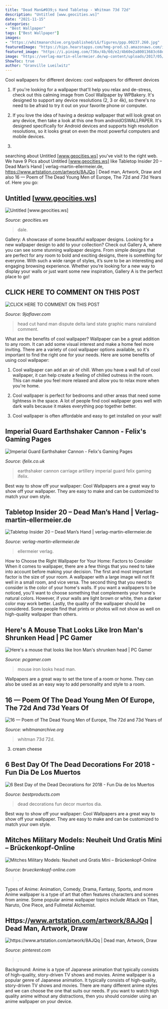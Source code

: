 ```yaml
---
title: "Dead Man&#039;s Hand Tabletop - Whitman 73d 72d"
description: "Untitled [www.geocities.ws]"
date: "2021-11-15"
categories:
- "Best Wallpaper"
tags: ["Best Wallpaper"]
images:
- "https://whitmanarchive.org/published/LG/figures/ppp.00237.260.jpg"
featuredImage: "https://hips.hearstapps.com/hmg-prod.s3.amazonaws.com/images/day-of-the-dead-decorations-2018-1536850052.jpg?crop=1xw:1xh;center,top&amp;resize=1200:*"
featured_image: "https://i.pinimg.com/736x/4b/60/e2/4b60e2a80013683c68d5415bd9f754dc.jpg"
image: "https://verlag-martin-ellermeier.de/wp-content/uploads/2017/05/xTTI20_54-55_DeadMansHand.jpg"
ShowToc: true
author: "Granville Lueilwitz"
---
```



Cool wallpapers for different devices:
cool wallpapers for different devices 

1. If you're looking for a wallpaper that'll help you relax and de-stress, check out this calming image from Cool Wallpaper by WPBakery. It's designed to support any device resolutions (2, 3 or 4k), so there's no need to be afraid to try it out on your favorite phone or computer.

2. If you love the idea of having a desktop wallpaper that will look great on any device, then take a look at this one from androidOSWALLPAPER. It's designed specifically for Android devices and supports high resolution resolutions, so it looks great on even the most powerful computers and mobile devices.

3.

	

		
searching about Untitled [www.geocities.ws] you've visit to the right web. We have 9 Pics about Untitled [www.geocities.ws] like Tabletop Insider 20 – Dead Man’s Hand | verlag-martin-ellermeier.de, https://www.artstation.com/artwork/8AJQq | Dead man, Artwork, Draw and also 16 — Poem of The Dead Young Men of Europe, The 72d and 73d Years of. Here you go:
		
    
## Untitled [www.geocities.ws]

<img loading=lazy src="http://www.geocities.ws/j497knight/dalecar4.jpg" onerror="this.onerror=null;this.src='https://tse2.mm.bing.net/th?id=OIP.2rxklUVukDTujVFH85uHqQHaEv&amp;pid=15.1';" alt="Untitled [www.geocities.ws]">

_Source: geocities.ws_

>dale. 

	

Gallery: A showcase of some beautiful wallpaper designs.
Looking for a new wallpaper design to add to your collection? Check out Gallery A, where you can see some stunning wallpaper designs. From simple designs that are perfect for any room to bold and exciting designs, there is something for everyone. With such a wide range of styles, it’s sure to be an interesting and engaging browsing experience. Whether you’re looking for a new way to display your walls or just want some new inspiration, Gallery A is the perfect place to go!





	
	
    
## CLICK HERE TO COMMENT ON THIS POST

<img loading=lazy src="https://9jaflaver.com/wp-content/uploads/2017/06/Mans-Hand-And-Head-Cut-Off-Over-Land-Dispute-In-Delta-State.-Graphic-Photos1.jpg" onerror="this.onerror=null;this.src='https://tse1.mm.bing.net/th?id=OIP.VeD22xHeDPczkhvEQyHgrQHaJ4&amp;pid=15.1';" alt="CLICK HERE TO COMMENT ON THIS POST">

_Source: 9jaflaver.com_

>head cut hand man dispute delta land state graphic mans nairaland comment. 

	

What are the benefits of cool wallpaper?
Wallpaper can be a great addition to any room. It can add some visual interest and make a home feel more inviting. There are a variety of cool wallpaper options available, so it's important to find the right one for your needs. Here are some benefits of using cool wallpaper: 
1. Cool wallpaper can add an air of chill. When you have a wall full of cool wallpaper, it can help create a feeling of chilled outness in the room. This can make you feel more relaxed and allow you to relax more when you're home. 

2. Cool wallpaper is perfect for bedrooms and other areas that need some lightness in the space. A lot of people find cool wallpaper goes well with dark walls because it makes everything pop together better. 

3. Cool wallpaper is often affordable and easy to get installed on your wall!

    
## Imperial Guard Earthshaker Cannon - Felix&#039;s Gaming Pages

<img loading=lazy src="https://ifelix.co.uk/images012/IMG_2112.jpg" onerror="this.onerror=null;this.src='https://tse1.mm.bing.net/th?id=OIP.eUeP2IUt4NrLRqqYBuA62gHaE8&amp;pid=15.1';" alt="Imperial Guard Earthshaker Cannon - Felix&#039;s Gaming Pages">

_Source: ifelix.co.uk_

>earthshaker cannon carriage artillery imperial guard felix gaming ifelix. 

	

Best way to show off your wallpaper:
Cool Wallpapers are a great way to show off your wallpaper. They are easy to make and can be customized to match your own style.

    
## Tabletop Insider 20 – Dead Man’s Hand | Verlag-martin-ellermeier.de

<img loading=lazy src="https://verlag-martin-ellermeier.de/wp-content/uploads/2017/05/xTTI20_54-55_DeadMansHand.jpg" onerror="this.onerror=null;this.src='https://tse3.mm.bing.net/th?id=OIP.IPkSrhJjnS19MUQu_bqUFQHaFP&amp;pid=15.1';" alt="Tabletop Insider 20 – Dead Man’s Hand | verlag-martin-ellermeier.de">

_Source: verlag-martin-ellermeier.de_

>ellermeier verlag. 

	

How to Choose the Right Wallpaper for Your Home: Factors to Consider
When it comes to wallpaper, there are a few things that you need to take into account before making your decision. The first and most important factor is the size of your room. A wallpaper with a large image will not fit well in a small room, and vice versa. 
The second thing that you need to consider is the color of your home's walls. If you want a wallpapers to be noticed, you'll want to choose something that complements your home's natural colors. However, if your walls are light brown or white, then a darker color may work better. 
Lastly, the quality of the wallpaper should be considered. Some people find that prints or photos will not show as well on high-quality wallpaper than others.

    
## Here&#039;s A Mouse That Looks Like Iron Man&#039;s Shrunken Head | PC Gamer

<img loading=lazy src="https://cdn.mos.cms.futurecdn.net/e4948cca7fe2147b76f783363b148e78-1200-80.jpg" onerror="this.onerror=null;this.src='https://tse1.mm.bing.net/th?id=OIP.S8JbfFonsYR9ol1qmXvBUQHaFS&amp;pid=15.1';" alt="Here&#039;s a mouse that looks like Iron Man&#039;s shrunken head | PC Gamer">

_Source: pcgamer.com_

>mouse iron looks head man. 

	

Wallpapers are a great way to set the tone of a room or home. They can also be used as an easy way to add personality and style to a room.

    
## 16 — Poem Of The Dead Young Men Of Europe, The 72d And 73d Years Of

<img loading=lazy src="https://whitmanarchive.org/published/LG/figures/ppp.00237.260.jpg" onerror="this.onerror=null;this.src='https://tse3.mm.bing.net/th?id=OIP.TXhaC2Z_9nF4WCmYGjji3QHaLO&amp;pid=15.1';" alt="16 — Poem of The Dead Young Men of Europe, The 72d and 73d Years of">

_Source: whitmanarchive.org_

>whitman 73d 72d. 

	

3. cream cheese 

    
## 6 Best Day Of The Dead Decorations For 2018 - Fun Dia De Los Muertos

<img loading=lazy src="https://hips.hearstapps.com/hmg-prod.s3.amazonaws.com/images/day-of-the-dead-decorations-2018-1536850052.jpg?crop=1xw:1xh;center,top&amp;resize=1200:*" onerror="this.onerror=null;this.src='https://tse4.mm.bing.net/th?id=OIP.EkXHxvDDFB7piFMibsoH9wHaDt&amp;pid=15.1';" alt="6 Best Day of the Dead Decorations for 2018 - Fun Dia de los Muertos">

_Source: bestproducts.com_

>dead decorations fun decor muertos dia. 

	

Best way to show off your wallpaper:
Cool Wallpapers are a great way to show off your wallpaper. They are easy to make and can be customized to match your own style.

    
## Mitches Military Models: Neuheit Und Gratis Mini – Brückenkopf-Online

<img loading=lazy src="http://www.brueckenkopf-online.com/wp-content/uploads/2018/04/Mitches-Military-Models-Neuheit-und-Gratis-Mini-13.jpg" onerror="this.onerror=null;this.src='https://tse3.mm.bing.net/th?id=OIP.kF0-LP1NGkDgXW6Ue_atYQHaNK&amp;pid=15.1';" alt="Mitches Military Models: Neuheit und Gratis Mini – Brückenkopf-Online">

_Source: brueckenkopf-online.com_

>. 

	

Types of Anime: Animation, Comedy, Drama, Fantasy, Sports, and more
Anime wallpaper is a type of art that often features characters and scenes from anime. Some popular anime wallpaper topics include Attack on Titan, Naruto, One Piece, and Fullmetal Alchemist.

    
## Https://www.artstation.com/artwork/8AJQq | Dead Man, Artwork, Draw

<img loading=lazy src="https://i.pinimg.com/736x/4b/60/e2/4b60e2a80013683c68d5415bd9f754dc.jpg" onerror="this.onerror=null;this.src='https://tse4.mm.bing.net/th?id=OIP.ZkKqDWPCGTtbsT5xePmUKAHaKF&amp;pid=15.1';" alt="https://www.artstation.com/artwork/8AJQq | Dead man, Artwork, Draw">

_Source: pinterest.com_

>. 

	

Background: Anime is a type of Japanese animation that typically consists of high-quality, story-driven TV shows and movies.
Anime wallpaper is a popular genre of Japanese animation. It typically consists of high-quality, story-driven TV shows and movies. There are many different anime styles and we can choose the one that suits our needs. If you want to watch high quality anime without any distractions, then you should consider using an anime wallpaper on your device.

